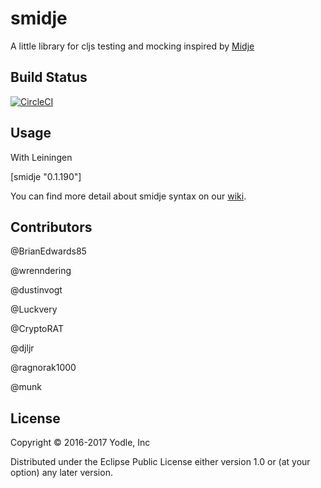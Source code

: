 # smidje

A little library for cljs testing and mocking inspired by [Midje](https://github.com/marick/Midje)

## Build Status

[![CircleCI](https://circleci.com/gh/yodle/smidje.svg?style=svg)](https://circleci.com/gh/yodle/smidje)

## Usage

With Leiningen

[smidje "0.1.190"]

You can find more detail about smidje syntax on our [wiki](https://github.com/yodle/smidje/wiki/Tutorial).

## Contributors

@BrianEdwards85

@wrenndering

@dustinvogt

@Luckvery

@CryptoRAT

@djljr

@ragnorak1000

@munk

## License

Copyright © 2016-2017 Yodle, Inc

Distributed under the Eclipse Public License either version 1.0 or (at
your option) any later version.
